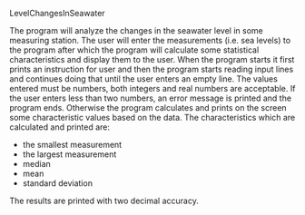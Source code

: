 LevelChangesInSeawater

The program will analyze the changes in the seawater level in some measuring
station. The user will enter the measurements (i.e. sea levels) to the program
after which the program will calculate some statistical characteristics and
display them to the user. When the program starts it first prints an instruction
for user and then the program starts reading input lines and continues doing
that until the user enters an empty line. The values entered must be numbers,
both integers and real numbers are acceptable. If the user enters less than two
numbers, an error message is printed and the program ends. Otherwise the
program calculates and prints on the screen some characteristic values based on
the data. The characteristics which are calculated and printed are:
- the smallest measurement
- the largest measurement
- median
- mean
- standard deviation

The results are printed with two decimal accuracy.
